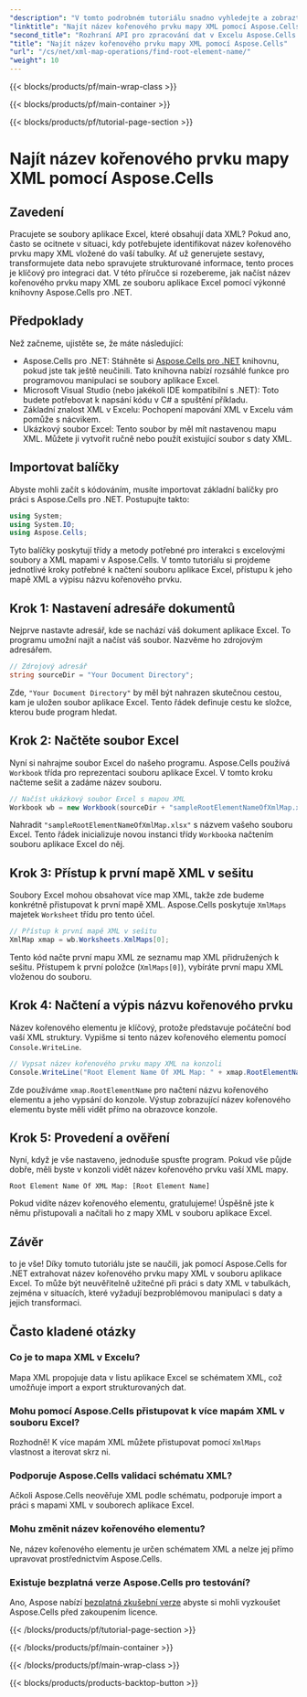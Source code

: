 ```yaml
---
"description": "V tomto podrobném tutoriálu snadno vyhledejte a zobrazte název kořenového prvku mapy XML v Excelu pomocí Aspose.Cells pro .NET."
"linktitle": "Najít název kořenového prvku mapy XML pomocí Aspose.Cells"
"second_title": "Rozhraní API pro zpracování dat v Excelu Aspose.Cells v .NET"
"title": "Najít název kořenového prvku mapy XML pomocí Aspose.Cells"
"url": "/cs/net/xml-map-operations/find-root-element-name/"
"weight": 10
---
```


{{< blocks/products/pf/main-wrap-class >}}

{{< blocks/products/pf/main-container >}}

{{< blocks/products/pf/tutorial-page-section >}}

# Najít název kořenového prvku mapy XML pomocí Aspose.Cells

## Zavedení
Pracujete se soubory aplikace Excel, které obsahují data XML? Pokud ano, často se ocitnete v situaci, kdy potřebujete identifikovat název kořenového prvku mapy XML vložené do vaší tabulky. Ať už generujete sestavy, transformujete data nebo spravujete strukturované informace, tento proces je klíčový pro integraci dat. V této příručce si rozebereme, jak načíst název kořenového prvku mapy XML ze souboru aplikace Excel pomocí výkonné knihovny Aspose.Cells pro .NET.
## Předpoklady
Než začneme, ujistěte se, že máte následující:
- Aspose.Cells pro .NET: Stáhněte si [Aspose.Cells pro .NET](https://releases.aspose.com/cells/net/) knihovnu, pokud jste tak ještě neučinili. Tato knihovna nabízí rozsáhlé funkce pro programovou manipulaci se soubory aplikace Excel.
- Microsoft Visual Studio (nebo jakékoli IDE kompatibilní s .NET): Toto budete potřebovat k napsání kódu v C# a spuštění příkladu.
- Základní znalost XML v Excelu: Pochopení mapování XML v Excelu vám pomůže s nácvikem.
- Ukázkový soubor Excel: Tento soubor by měl mít nastavenou mapu XML. Můžete ji vytvořit ručně nebo použít existující soubor s daty XML.
## Importovat balíčky
Abyste mohli začít s kódováním, musíte importovat základní balíčky pro práci s Aspose.Cells pro .NET. Postupujte takto:
```csharp
using System;
using System.IO;
using Aspose.Cells;
```
Tyto balíčky poskytují třídy a metody potřebné pro interakci s excelovými soubory a XML mapami v Aspose.Cells.
V tomto tutoriálu si projdeme jednotlivé kroky potřebné k načtení souboru aplikace Excel, přístupu k jeho mapě XML a výpisu názvu kořenového prvku.
## Krok 1: Nastavení adresáře dokumentů
Nejprve nastavte adresář, kde se nachází váš dokument aplikace Excel. To programu umožní najít a načíst váš soubor. Nazvěme ho zdrojovým adresářem.
```csharp
// Zdrojový adresář
string sourceDir = "Your Document Directory";
```
Zde, `"Your Document Directory"` by měl být nahrazen skutečnou cestou, kam je uložen soubor aplikace Excel. Tento řádek definuje cestu ke složce, kterou bude program hledat.
## Krok 2: Načtěte soubor Excel
Nyní si nahrajme soubor Excel do našeho programu. Aspose.Cells používá `Workbook` třída pro reprezentaci souboru aplikace Excel. V tomto kroku načteme sešit a zadáme název souboru.
```csharp
// Načíst ukázkový soubor Excel s mapou XML
Workbook wb = new Workbook(sourceDir + "sampleRootElementNameOfXmlMap.xlsx");
```
Nahradit `"sampleRootElementNameOfXmlMap.xlsx"` s názvem vašeho souboru Excel. Tento řádek inicializuje novou instanci třídy `Workbook`a načtením souboru aplikace Excel do něj. 
## Krok 3: Přístup k první mapě XML v sešitu
Soubory Excel mohou obsahovat více map XML, takže zde budeme konkrétně přistupovat k první mapě XML. Aspose.Cells poskytuje `XmlMaps` majetek `Worksheet` třídu pro tento účel.
```csharp
// Přístup k první mapě XML v sešitu
XmlMap xmap = wb.Worksheets.XmlMaps[0];
```
Tento kód načte první mapu XML ze seznamu map XML přidružených k sešitu. Přístupem k první položce (`XmlMaps[0]`), vybíráte první mapu XML vloženou do souboru.
## Krok 4: Načtení a výpis názvu kořenového prvku
Název kořenového elementu je klíčový, protože představuje počáteční bod vaší XML struktury. Vypišme si tento název kořenového elementu pomocí `Console.WriteLine`.
```csharp
// Vypsat název kořenového prvku mapy XML na konzoli
Console.WriteLine("Root Element Name Of XML Map: " + xmap.RootElementName);
```
Zde používáme `xmap.RootElementName` pro načtení názvu kořenového elementu a jeho vypsání do konzole. Výstup zobrazující název kořenového elementu byste měli vidět přímo na obrazovce konzole.
## Krok 5: Provedení a ověření
Nyní, když je vše nastaveno, jednoduše spusťte program. Pokud vše půjde dobře, měli byste v konzoli vidět název kořenového prvku vaší XML mapy.
```plaintext
Root Element Name Of XML Map: [Root Element Name]
```
Pokud vidíte název kořenového elementu, gratulujeme! Úspěšně jste k němu přistupovali a načítali ho z mapy XML v souboru aplikace Excel.
## Závěr
to je vše! Díky tomuto tutoriálu jste se naučili, jak pomocí Aspose.Cells for .NET extrahovat název kořenového prvku mapy XML v souboru aplikace Excel. To může být neuvěřitelně užitečné při práci s daty XML v tabulkách, zejména v situacích, které vyžadují bezproblémovou manipulaci s daty a jejich transformaci.
## Často kladené otázky
### Co je to mapa XML v Excelu?
Mapa XML propojuje data v listu aplikace Excel se schématem XML, což umožňuje import a export strukturovaných dat.
### Mohu pomocí Aspose.Cells přistupovat k více mapám XML v souboru Excel?
Rozhodně! K více mapám XML můžete přistupovat pomocí `XmlMaps` vlastnost a iterovat skrz ni.
### Podporuje Aspose.Cells validaci schématu XML?
Ačkoli Aspose.Cells neověřuje XML podle schématu, podporuje import a práci s mapami XML v souborech aplikace Excel.
### Mohu změnit název kořenového elementu?
Ne, název kořenového elementu je určen schématem XML a nelze jej přímo upravovat prostřednictvím Aspose.Cells.
### Existuje bezplatná verze Aspose.Cells pro testování?
Ano, Aspose nabízí [bezplatná zkušební verze](https://releases.aspose.com/) abyste si mohli vyzkoušet Aspose.Cells před zakoupením licence.

{{< /blocks/products/pf/tutorial-page-section >}}

{{< /blocks/products/pf/main-container >}}

{{< /blocks/products/pf/main-wrap-class >}}

{{< blocks/products/products-backtop-button >}}